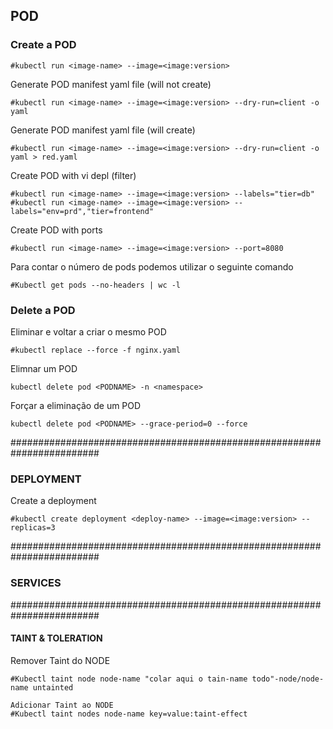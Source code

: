 ## POD

### Create a POD
```
#kubectl run <image-name> --image=<image:version>
```

Generate POD manifest yaml file (will not create)
```
#kubectl run <image-name> --image=<image:version> --dry-run=client -o yaml
```

Generate POD manifest yaml file (will create)
```
#kubectl run <image-name> --image=<image:version> --dry-run=client -o yaml > red.yaml
```

Create POD with vi depl  (filter)
```
#kubectl run <image-name> --image=<image:version> --labels="tier=db"
#kubectl run <image-name> --image=<image:version> --labels="env=prd","tier=frontend"
```

Create POD with ports
```
#kubectl run <image-name> --image=<image:version> --port=8080
```

Para contar o número de pods podemos utilizar o seguinte comando
```
#Kubectl get pods --no-headers | wc -l
```
### Delete a POD
Eliminar e voltar a criar o mesmo POD
```
#kubectl replace --force -f nginx.yaml
```

Elimnar um POD
```
kubectl delete pod <PODNAME> -n <namespace>
```

Forçar a eliminação de um POD
```
kubectl delete pod <PODNAME> --grace-period=0 --force
```

########################################################################
### DEPLOYMENT
Create a deployment
```
#kubectl create deployment <deploy-name> --image=<image:version> --replicas=3
```

########################################################################
### SERVICES

########################################################################
#### TAINT & TOLERATION
Remover Taint do NODE
```
#Kubectl taint node node-name "colar aqui o tain-name todo"-node/node-name untainted

Adicionar Taint ao NODE
#Kubectl taint nodes node-name key=value:taint-effect
```
